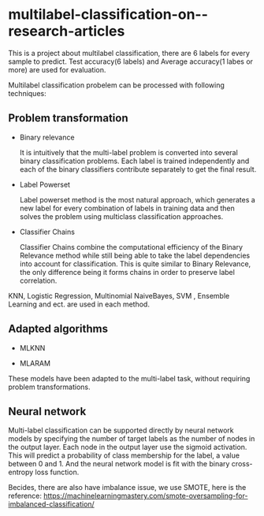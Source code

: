 # multilabel-classification-on--research-articles
This is a project about multilabel classification, there are 6 labels for every sample to predict. 
Test accuracy(6 labels) and Average accuracy(1 labes or more) are used for evaluation.

Multilabel classification probelem can be processed with following techniques:
## Problem transformation
* Binary relevance

  It is intuitively that the multi-label problem is converted into several binary classification problems.
  Each label is trained independently and each of the binary classifiers contribute separately to get the final result. 
  
* Label Powerset

  Label powerset method is the most natural approach, which generates a new label for every combination of labels in 
  training data and then solves the problem using multiclass classification approaches. 
  
* Classifier Chains

  Classifier Chains combine the computational efficiency of the Binary Relevance method while still being able to take the 
  label dependencies into account for classification. This is quite similar to Binary Relevance, the only difference being 
  it forms chains in order to preserve label correlation. 

KNN, Logistic Regression, Multinomial NaiveBayes, SVM , Ensemble Learning and ect. are used in each method.

## Adapted algorithms
* MLKNN
 
* MLARAM

These models have been adapted to the multi-label task, without requiring problem transformations.
## Neural network

Multi-label classification can be supported directly by neural network models by specifying the number of target labels 
as the number of nodes in the output layer. Each node in the output layer use the sigmoid activation. This will predict
a probability of class membership for the label, a value between 0 and 1. And the neural network model is fit with the
binary cross-entropy loss function. 

Becides, there are also have imbalance issue, we use SMOTE, here is the reference:
https://machinelearningmastery.com/smote-oversampling-for-imbalanced-classification/
